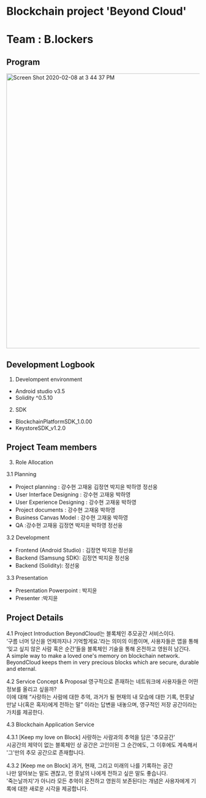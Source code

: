 # Blockchain project 'Beyond Cloud'
# Team : B.lockers

Program
------------------
<div>
  <img width="716" alt="Screen Shot 2020-02-08 at 3 44 37 PM" src="https://user-images.githubusercontent.com/40883884/74080683-29799e80-4a8a-11ea-9410-aa674ae195aa.png">
</div>

Development Logbook
------------------

1. Develompent environment
  - Android studio v3.5
  - Solidity ^0.5.10
  
2. SDK
  - BlockchainPlatformSDK_1.0.00
  - KeystoreSDK_v1.2.0



Project Team members
------------------

3. Role Allocation

3.1 Planning
  - Project planning : 강수현 고재웅 김정연 박지윤 박하영 정선웅
  - User Interface Designing : 강수현 고재웅 박하영
  - User Experience Designing : 강수현 고재웅 박하영
  - Project documents : 강수현 고재웅 박하영
  - Business Canvas Model : 강수현 고재웅 박하영
  - QA :강수현 고재웅 김정연 박지윤 박하영 정선웅

3.2 Development
  - Frontend (Android Studio) : 김정연 박지윤 정선웅
  - Backend (Samsung SDK): 김정연 박지윤 정선웅
  - Backend (Solidity): 정선웅

3.3 Presentation
  - Presentation Powerpoint : 박지윤
  - Presenter :박지윤
 
 
 
 Project Details
 ---------------
 
 4.1 Project Introduction
 BeyondCloud는 블록체인 추모공간 서비스이다. </br>
 ‘구름 너머 당신을 언제까지나 기억할게요.’라는 의미의 이름이며, 사용자들은 앱을 통해 ‘잊고 싶지 않은 사람 혹은 순간’들을 블록체인 기술을 통해 온전하고 영원히 남긴다.</br>
 A simple way to make a loved one's memory on blockchain network. </br>
 BeyondCloud keeps them in very precious blocks which are secure, durable and eternal.</br>
 
 4.2 Service Concept & Proposal
 영구적으로 존재하는 네트워크에 사용자들은 어떤 정보를 올리고 싶을까? </br>
 이에 대해 “사랑하는 사람에 대한 추억, 과거가 될 현재의 내 모습에 대한 기록, 먼훗날 만날 나(혹은 혹자)에게 전하는 말” 이라는 답변을 내놓으며, 영구적인 저장 공간이라는 가치를 제공한다. </br>
 
 4.3 Blockchain Application Service
 
 4.3.1 [Keep my love on Block]
 사랑하는 사람과의 추억을 담은 '추모공간' </br>
 시공간의 제약이 없는 블록체인 상 공간은 고인이된 그 순간에도, 그 이후에도 계속해서 '그'만의 추모 공간으로 존재합니다. </br>
 
 4.3.2 [Keep me on Block]
 과거, 현재, 그리고 미래의 나를 기록하는 공간 </br>
 나만 알아보는 말도 괜찮고, 먼 훗날의 나에게 전하고 싶은 말도 좋습니다. </br>
'죽는날까지'가 아니라 모든 추억이 온전하고 영원히 보존된다는 개념은 사용자에게 기록에 대한 새로운 시각을 제공합니다. </br>




